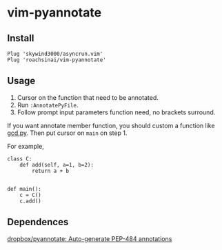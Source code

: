 # vim-pyannotate

## Install

```
Plug 'skywind3000/asyncrun.vim'
Plug 'roachsinai/vim-pyannotate'
```

## Usage

1. Cursor on the function that need to be annotated.
2. Run `:AnnotatePyFile`.
3. Follow prompt input parameters function need, no brackets surround.

If you want annotate member function, you should custom a function like [gcd.py](https://github.com/dropbox/pyannotate/blob/master/example/gcd.py). Then put cursor on `main` on step 1.

For example,

```
class C:
    def add(self, a=1, b=2):
        return a + b


def main():
    c = C()
    c.add()
```

## Dependences

[dropbox/pyannotate: Auto-generate PEP-484 annotations](https://github.com/dropbox/pyannotate)
